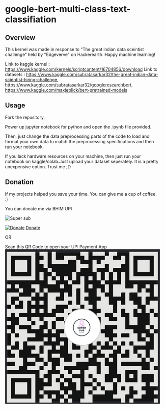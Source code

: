 # google-bert-multi-class-text-classifiation

## Overview

This kernel was made in response to "The great indian data sceintist challenge" held by "Edgeverve" on Hackerearth. Happy machine learning!

Link to kaggle kernel : https://www.kaggle.com/kernels/scriptcontent/16704856/download
Link to datasets : https://www.kaggle.com/subratasarkar32/the-great-indian-data-scientist-hiring-challenge, https://www.kaggle.com/subratasarkar32/googleresearchbert, https://www.kaggle.com/maxjeblick/bert-pretrained-models

## Usage

Fork the repository.

Power up jupyter notebook for python and open the .ipynb file provided.

Then, just change the data preprocessing parts of the code to load and format your own data to match the preprocessing specifications and then run your notebook.

If you lack hardware resources on your machine, then just run your notebook on kaggle/colab.Just upload your dataset seperately. It is a pretty unexpensive option. Trust me ;D

## Donation

If my projects helped you save your time. You can give me a cup of coffee. :)

You can donate me via BHIM UPI


![Super sub](https://raw.githubusercontent.com/SubrataSarkar32/subratasarkar32.github.io/master/images/Supersub(200x200).jpg)


[![Donate](https://raw.githubusercontent.com/SubrataSarkar32/subratasarkar32.github.io/master/images/bhimupi(100x15).jpg)](upi://pay?pn=Subrata%20Sarakar&pa=9002824700%40upi&tn=Donation&am=&cu=INR&url=http%3A%2F%2Fupi.link%2F)   [Donate](upi://pay?pn=Subrata%20Sarakar&pa=9002824700%40upi&tn=Donation&am=&cu=INR&url=http%3A%2F%2Fupi.link%2F)


OR

Scan this QR Code to open your UPI Payment App
![QR code](https://raw.githubusercontent.com/SubrataSarkar32/subratasarkar32.github.io/master/images/qrpay.png)